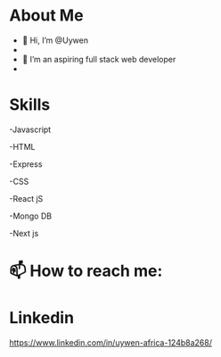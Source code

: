 # About Me

- 👋 Hi, I’m @Uywen
- 
- 👀 I’m an aspiring full stack web developer
- 
# Skills

-Javascript

-HTML

-Express

-CSS

-React jS

-Mongo DB

-Next js

# 📫 How to reach me:

# Linkedin
https://www.linkedin.com/in/uywen-africa-124b8a268/

<!---
Uywen/Uywen is a ✨ special ✨ repository because its `README.md` (this file) appears on your GitHub profile.
You can click the Preview link to take a look at your changes.
--->
